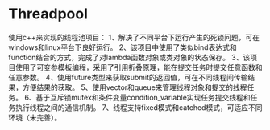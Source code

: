 # Threadpool
使用c++来实现的线程池项目：
1、解决了不同平台下运行产生的死锁问题，可在windows和linux平台下良好运行。
2、该项目中使用了类似bind表达式和function结合的方式，完成了对lambda函数对象或类对象的状态保存。
3、该项目使用了可变参模板编程，采用了引用折叠原理，能在提交任务时提交任意函数和任意参数。
4、使用future类型来获取submit的返回值，可在不同线程间传输结果，方便结果的获取。
5、使用vector和queue来管理线程对象和提交的线程任务。
6、基于互斥锁mutex和条件变量condition_variable实现任务提交线程和任务执行线程之间的通信机制。
7、线程支持fixed模式和catched模式，可适应不同环境（未完善）。
